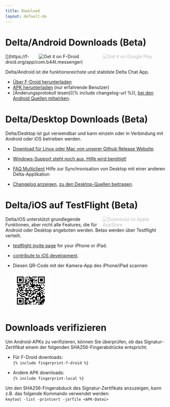 ```yaml
---
title: Download
layout: default-de
---
```




<!-- GENERATED FILE -- DO NOT EDIT -->



# Delta/Android Downloads (Beta)

<img src="../assets/home/get-it-on-gplay.png" alt="Get it on Google Play" width="200" style="float:right; filter: opacity(.3) grayscale(100%);" />
[<img style="float:right" src="../assets/home/get-it-on-fdroid.png" alt="Get it on F-Droid" width="200" />](https://f-droid.org/app/com.b44t.messenger)

Delta/Android ist die funktionsreichste und stabilste Delta Chat App.

* [Über F-Droid herunterladen](https://f-droid.org/app/com.b44t.messenger)
* [APK herunterladen](https://github.com/deltachat/deltachat-android/releases) (nur erfahrende Benutzer)
* [Änderungsprotokoll lesen]({% include changelog-url %}), [bei den Android Quellen mitwirken](https://github.com/deltachat/deltachat-android/). 


# Delta/Desktop Downloads (Beta)

Delta/Desktop ist gut verwendbar und kann einzeln oder in Verbindung mit Android oder iOS betrieben werden. 

* [Download für Linux oder Mac von unserer Github Release Website](https://github.com/deltachat/deltachat-desktop/releases/).  

* [Windows-Support steht noch aus, Hilfe wird benötigt!](https://github.com/deltachat/deltachat-desktop/issues/606) 

* [FAQ Multiclient](help#multiclient) Hilfe zur Synchronisation von Desktop mit einer anderen Delta-Applikation 

* [Changelog anzeigen](https://github.com/deltachat/deltachat-desktop/blob/master/CHANGELOG.md),
  [zu den Desktop-Quellen beitragen](https://github.com/deltachat/deltachat-desktop/). 


# Delta/iOS auf TestFlight (Beta)

<img src="../assets/home/get-it-on-ios.png" alt="Download on Apple AppStore" width="200" style="float:right; filter: opacity(.3) grayscale(100%);" />

Delta/iOS unterstützt grundlegende Funktionen, aber nicht alle Features, die für Android oder Desktop angeboten werden. 
Betas werden über Testflight verteilt.

- [testflight invite page](https://testflight.apple.com/join/WVoYFOZe) for your iPhone or iPad.

- [contribute to iOS development](https://github.com/deltachat/deltachat-ios/). 

- Diesen QR-Code mit der Kamera-App des iPhone/iPad scannen

  ![QRCode](../assets/home/deltachat_testflight_qrcode.png)


# Downloads verifizieren

Um Android-APKs zu verifizieren, können Sie überprüfen, ob das Signatur-Zertifikat einem der folgenden SHA256-Fingerabdrücke entspricht:

* Für F-Droid downloads:  
  `{% include fingerprint-f-droid %}`

* Andere APK downloads:  
  `{% include fingerprint-local %}`

Um den  SHA256-Fingerabduck des Signatur-Zertifikats anzuzeigen, kann z.B. das folgende Kommando verwendet werden:  
`keytool -list -printcert -jarfile <APK-Datei>`

